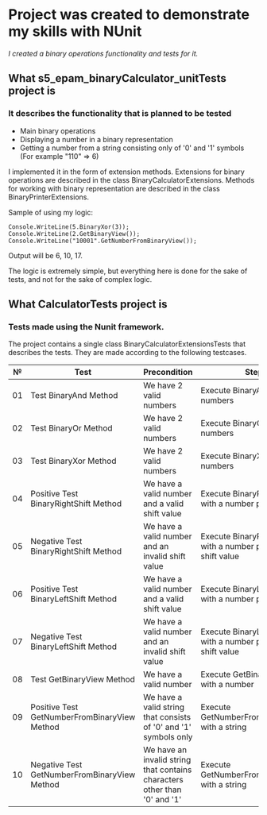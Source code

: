 # Project was created to demonstrate my skills with NUnit
_I created a binary operations functionality and tests for it._

## What s5_epam_binaryCalculator_unitTests project is  
### It describes the functionality that is planned to be tested 
- Main binary operations 
- Displaying a number in a binary representation
- Getting a number from a string consisting only of '0' and '1' symbols (For example "110" => 6)

I implemented it in the form of extension methods. Extensions for binary operations are described in the class BinaryCalculatorExtensions. Methods for working with binary representation are described in the class BinaryPrinterExtensions.

Sample of using my logic:
```
Console.WriteLine(5.BinaryXor(3));
Console.WriteLine(2.GetBinaryView());
Console.WriteLine("10001".GetNumberFromBinaryView());
```
Output will be 6, 10, 17.

The logic is extremely simple, but everything here is done for the sake of tests, and not for the sake of complex logic.

## What CalculatorTests project is
### Tests made using the Nunit framework.
The project contains a single class BinaryCalculatorExtensionsTests that describes the tests. They are made according to the following testcases.

№ | Test | Precondition | Steps | Result |
--| ---- | ------------ | ----- | ------ |
01| Test BinaryAnd Method | We have 2 valid numbers | Execute BinaryAnd() for our numbers | Get valid answer |
02| Test BinaryOr Method | We have 2 valid numbers | Execute BinaryOr() for our numbers | Get valid answer |
03| Test BinaryXor Method | We have 2 valid numbers | Execute BinaryXor() for our numbers | Get valid answer |
04| Positive Test BinaryRightShift Method | We have a valid number and a valid shift value | Execute BinaryRightShift() with a number per shift value | Get valid answer |
05| Negative Test BinaryRightShift Method | We have a valid number and an invalid shift value | Execute BinaryRightShift() with a number per invalid shift value | Throws an exception |
06| Positive Test BinaryLeftShift Method | We have a valid number and a valid shift value | Execute BinaryLeftShift() with a number per shift value | Get valid answer |
07| Negative Test BinaryLeftShift Method | We have a valid number and an invalid shift value | Execute BinaryLeftShift() with a number per invalid shift value | Throws an exception |
08| Test GetBinaryView Method | We have a valid number | Execute GetBinaryView() with a number | Get valid answer |
09| Positive Test GetNumberFromBinaryView Method | We have a valid string that consists of '0' and '1' symbols only | Execute GetNumberFromBinaryView() with a string | Get valid answer |
10| Negative Test GetNumberFromBinaryView Method | We have an invalid string that contains characters other than '0' and '1' | Execute GetNumberFromBinaryView() with a string | Throws an exception |
